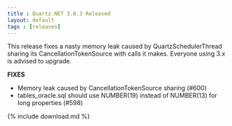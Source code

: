 ```yaml
---
title : Quartz.NET 3.0.3 Released
layout: default
tags : [releases]
---
```


This release fixes a nasty memory leak caused by QuartzSchedulerThread sharing its CancellationTokenSource with calls it makes.
Everyone using 3.x is advised to upgrade.

__FIXES__

* Memory leak caused by CancellationTokenSource sharing (#600)
* tables_oracle.sql should use NUMBER(19) instead of NUMBER(13) for long properties (#598)

{% include download.md %}

